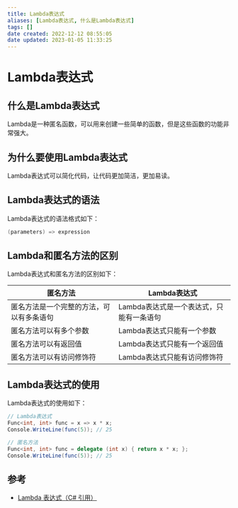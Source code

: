 ```yaml
---
title: Lambda表达式
aliases: [Lambda表达式, 什么是Lambda表达式]
tags: []
date created: 2022-12-12 08:55:05
date updated: 2023-01-05 11:33:25
---
```


# Lambda表达式

## 什么是Lambda表达式

Lambda是一种匿名函数，可以用来创建一些简单的函数，但是这些函数的功能非常强大。

## 为什么要使用Lambda表达式

Lambda表达式可以简化代码，让代码更加简洁，更加易读。

## Lambda表达式的语法

Lambda表达式的语法格式如下：

```C#
(parameters) => expression
```

## Lambda和匿名方法的区别

Lambda表达式和匿名方法的区别如下：

| 匿名方法 | Lambda表达式 |
| --- | --- |
| 匿名方法是一个完整的方法，可以有多条语句 | Lambda表达式是一个表达式，只能有一条语句 |
| 匿名方法可以有多个参数 | Lambda表达式只能有一个参数 |
| 匿名方法可以有返回值 | Lambda表达式只能有一个返回值 |
| 匿名方法可以有访问修饰符 | Lambda表达式只能有访问修饰符 |


## Lambda表达式的使用

Lambda表达式的使用如下：

```C#
// Lambda表达式
Func<int, int> func = x => x * x;
Console.WriteLine(func(5)); // 25

// 匿名方法
Func<int, int> func = delegate (int x) { return x * x; };
Console.WriteLine(func(5)); // 25
```

## 参考

- [Lambda 表达式（C# 引用）](https://learn.microsoft.com/zh-cn/dotnet/csharp/language-reference/operators/lambda-expressions)
